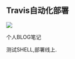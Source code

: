 ## Travis自动化部署

![](https://api.travis-ci.org/fred26s/vbook.svg?branch=master&status=errored)

个人BLOG笔记

测试SHELL,部署线上.
